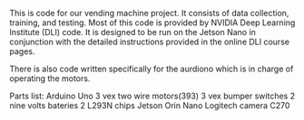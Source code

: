 This is code for our vending machine project. 
It consists of data collection, training, and testing. Most of this code is provided by NVIDIA Deep Learning Institute (DLI) code. 
It is designed to be run on the Jetson Nano in conjunction with the detailed instructions provided in the online DLI course pages. 

There is also code written specifically for the aurdiono which is in charge of operating the motors.

Parts list:
  Arduino Uno
  3 vex two wire motors(393)
  3 vex bumper switches
  2 nine volts bateries
  2 L293N chips
  Jetson Orin Nano
  Logitech camera C270
  

